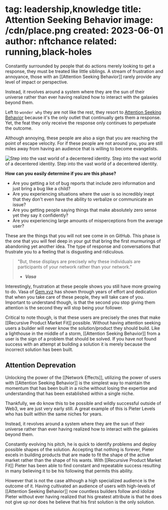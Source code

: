 tag: leadership,knowledge
title: Attention Seeking Behavior
image: /cdn/place.png
created: 2023-06-01
author: nftchance
related: running,black-holes
===

Constantly surrounded by people that do actions merely looking to get a response, they must be treated like little siblings. A stream of frustration and annoyance, those with an [[Attention Seeking Behavior]] rarely provide any level of impact or perspective.

Instead, it <author author="nftchance" created="03/02/2023" note="Revolves around a system where they are the sun of their universe rather than ever having realized how to interact with the galaxies beyond them." side="left">revolves around a system where they are the sun of their universe rather than ever having realized how to interact with the galaxies beyond them.</author>

Left to `wonder why` they are not like the rest, they resort to [Attention Seeking Behavior](/post/appetite/) because it's the only outlet that continually gets them a response. Yet, the feat they only receive the response only continues to perpetuate the outcome.

Although annoying, these people are also a sign that you are reaching the point of escape velocity. For if these people are not around you, you are still miles away from having an audience that is willing to become evangelists.

![Step into the vast world of a decentered identity. Step into the vast world of a decentered identity. Step into the vast world of a decentered identity.](/cdn/place.png)

**How can you easily determine if you are this phase?**

- Are you getting a lot of bug reports that include zero information and just bring a bug like a child?
- Are you experiencing situations where the user is so incredibly inept that they don't even have the ability to verbalize or communicate an issue?
- Are you getting people saying things that make absolutely zero sense yet they say it confidently?
- Are you experiencing large amounts of misperceptions from the average user?

These are the things that you will not see come in on GitHub. This phase is the one that you will feel deep in your gut that bring the first murmurings of abandoning yet another idea. The type of response and conversations that frustrate you to a feeling that is disgusting and ridiculous.

> "But, these displays are precisely why these individuals are participants of your network rather than your network."
>
> - **_Vasa_**

Interestingly, frustration at these people shows you still have more growing to do. Vasa of [Gem.xyz](https://gem.xyz) has shown through years of effort and dedication that when you take care of these people, they will take care of you. Important to understand though, is that the second you stop giving them attention is the second they will stop being your follower.

Critical to note though, is that these users are precisely the ones that make [[Recursive Product Market Fit]] possible. Without having attention seeking users a builder will never know the solution/product they should build. Like a lighthouse in the middle of a storm, [[Attention Seeking Behavior]] from a user is the sign of a problem that should be solved. If you have not found success with an attempt at building a solution it is merely because the incorrect solution has been built.

## Attention Deprevation

Unlocking the power of the [[Network Effects]], utilizing the power of users with [[Attention Seeking Behavior]] is the simplest way to maintain the momentum that has been built in a niche without losing the expertise and understanding that has been established within a single niche.

Thankfully, we do know this to be possible and wildly successful outside of Web3, we are just very early still. A great example of this is Pieter Levels who has built within the same niches for years.

Instead, it <author note="Revolves around a system where they are the sun of their universe rather than ever having realized how to interact with the galaxies beyond them." hover="true">revolves around a system where they are the sun of their universe rather than ever having realized how to interact with the galaxies beyond them.</author>

Constantly evolving his pitch, he is quick to identify problems and deploy possible shapes of the solution. Accepting that nothing is forever, Pieter excels in building products that are made to fit the shape of the active market rather than the shape of his wants. With [[Recursive Product Market Fit]] Pieter has been able to find constant and repeatable success resulting in many believing it to be his following that permits this ability.

However that is not the case although a high specialized audience is the outcome of it. Having cultivated an audience of users with high-levels of [[Attention Seeking Behavior]] now countless builders follow and idolize Pieter without ever having realized that his greatest attribute is that he does not give up nor does he believe that his first solution is the only solution.
